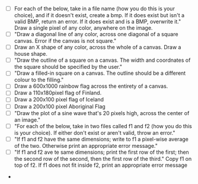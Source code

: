- [ ] For each of the below, take in a file name (how you do this is your choice), and if it doesn't exist, create a bmp. If it does exist but isn't a valid BMP, return an error. If it does exist and is a BMP, overwrite it." Draw a single pixel of any color, anywhere on the image.
- [ ] "Draw a diagonal line of any color, across one diagonal of a square canvas. Error if the canvas is not square."
- [ ] Draw an X shape of any color, across the whole of a canvas. Draw a house shape.
- [ ] "Draw the outline of a square on a canvas. The width and coordnates of the square should be specified by the user."
- [ ] "Draw a filled-in square on a canvas. The outline should be a different colour to the filling."
- [ ] Draw a 600x1000 rainbow flag across the entirety of a canvas.
- [ ] Draw a 110x180pixel flag of Finland.
- [ ] Draw a 200x100 pixel flag of Iceland
- [ ] Draw a 200x100 pixel Aboriginal Flag
- [ ] "Draw the plot of a sine wave that's 20 pixels high, across the center of an image."
- [ ] "For each of the below, take in two files called f1 and f2 (how you do this is your choice). If either don't exist or aren't valid, throw an error."
- [ ] "If f1 and f2 have the same dimensions; write to f1 a pixel-wise average of the two. Otherwise print an appropriate error message."
- [ ] "If f1 and f2 ave te same dimensions; print the first row of the first; then the second row of the second, then the first row of the third." Copy f1 on top of f2. If f1 does not fit inside f2, print an appropriate error message
-
